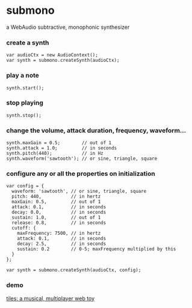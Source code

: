 # submono
a WebAudio subtractive, monophonic synthesizer

### create a synth
```
var audioCtx = new AudioContext();
var synth = submono.createSynth(audioCtx);
```

### play a note
`synth.start();`

### stop playing
`synth.stop();`

### change the volume, attack duration, frequency, waveform...
```
synth.maxGain = 0.5;        // out of 1
synth.attack = 1.0;         // in seconds
synth.pitch(440);           // in Hz
synth.waveform('sawtooth'); // or sine, triangle, square
```

### configure any or all the properties on initialization
```
var config = {
  waveform: 'sawtooth', // or sine, triangle, square
  pitch: 440,           // in hertz
  maxGain: 0.5,         // out of 1
  attack: 0.1,          // in seconds
  decay: 0.0,           // in seconds
  sustain: 1.0,         // out of 1
  release: 0.8,         // in seconds
  cutoff: {
    maxFrequency: 7500, // in hertz
    attack: 0.1,        // in seconds
    decay: 2.5,         // in seconds
    sustain: 0.2        // 0-5; maxFrequency multiplied by this
  }
};

var synth = submono.createSynth(audioCtx, config);
```

### demo
[tiles: a musical, multiplayer web toy](http://okaybenji.github.io/tiles-client/)
